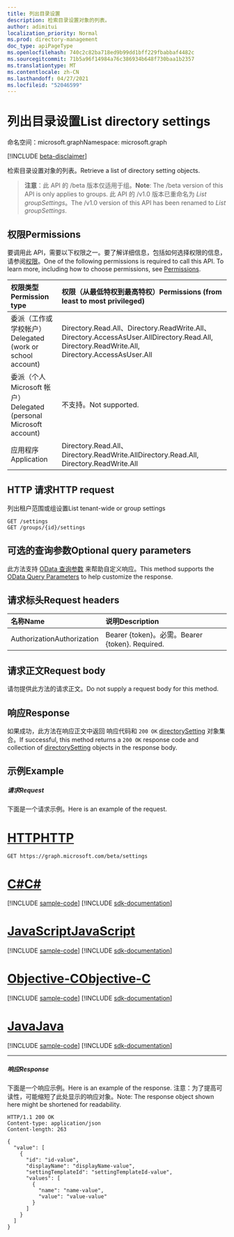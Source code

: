 ```yaml
---
title: 列出目录设置
description: 检索目录设置对象的列表。
author: adimitui
localization_priority: Normal
ms.prod: directory-management
doc_type: apiPageType
ms.openlocfilehash: 740c2c82ba718ed9b99dd1bff229fbabbaf4482c
ms.sourcegitcommit: 71b5a96f14984a76c386934b648f730baa1b2357
ms.translationtype: MT
ms.contentlocale: zh-CN
ms.lasthandoff: 04/27/2021
ms.locfileid: "52046599"
---
```

# <a name="list-directory-settings"></a><span data-ttu-id="af32b-103">列出目录设置</span><span class="sxs-lookup"><span data-stu-id="af32b-103">List directory settings</span></span>

<span data-ttu-id="af32b-104">命名空间：microsoft.graph</span><span class="sxs-lookup"><span data-stu-id="af32b-104">Namespace: microsoft.graph</span></span>

[!INCLUDE [beta-disclaimer](../../includes/beta-disclaimer.md)]

<span data-ttu-id="af32b-105">检索目录设置对象的列表。</span><span class="sxs-lookup"><span data-stu-id="af32b-105">Retrieve a list of directory setting objects.</span></span>

> <span data-ttu-id="af32b-106">**注意**：此 API 的 /beta 版本仅适用于组。</span><span class="sxs-lookup"><span data-stu-id="af32b-106">**Note**: The /beta version of this API is only applies to groups.</span></span> <span data-ttu-id="af32b-107">此 API 的 /v1.0 版本已重命名为 *List groupSettings*。</span><span class="sxs-lookup"><span data-stu-id="af32b-107">The /v1.0 version of this API has been renamed to *List groupSettings*.</span></span>

## <a name="permissions"></a><span data-ttu-id="af32b-108">权限</span><span class="sxs-lookup"><span data-stu-id="af32b-108">Permissions</span></span>
<span data-ttu-id="af32b-p102">要调用此 API，需要以下权限之一。要了解详细信息，包括如何选择权限的信息，请参阅[权限](/graph/permissions-reference)。</span><span class="sxs-lookup"><span data-stu-id="af32b-p102">One of the following permissions is required to call this API. To learn more, including how to choose permissions, see [Permissions](/graph/permissions-reference).</span></span>

|<span data-ttu-id="af32b-111">权限类型</span><span class="sxs-lookup"><span data-stu-id="af32b-111">Permission type</span></span>      | <span data-ttu-id="af32b-112">权限（从最低特权到最高特权）</span><span class="sxs-lookup"><span data-stu-id="af32b-112">Permissions (from least to most privileged)</span></span>              |
|:--------------------|:---------------------------------------------------------|
|<span data-ttu-id="af32b-113">委派（工作或学校帐户）</span><span class="sxs-lookup"><span data-stu-id="af32b-113">Delegated (work or school account)</span></span> | <span data-ttu-id="af32b-114">Directory.Read.All、Directory.ReadWrite.All、Directory.AccessAsUser.All</span><span class="sxs-lookup"><span data-stu-id="af32b-114">Directory.Read.All, Directory.ReadWrite.All, Directory.AccessAsUser.All</span></span>    |
|<span data-ttu-id="af32b-115">委派（个人 Microsoft 帐户）</span><span class="sxs-lookup"><span data-stu-id="af32b-115">Delegated (personal Microsoft account)</span></span> | <span data-ttu-id="af32b-116">不支持。</span><span class="sxs-lookup"><span data-stu-id="af32b-116">Not supported.</span></span>    |
|<span data-ttu-id="af32b-117">应用程序</span><span class="sxs-lookup"><span data-stu-id="af32b-117">Application</span></span> | <span data-ttu-id="af32b-118">Directory.Read.All、Directory.ReadWrite.All</span><span class="sxs-lookup"><span data-stu-id="af32b-118">Directory.Read.All, Directory.ReadWrite.All</span></span> |

## <a name="http-request"></a><span data-ttu-id="af32b-119">HTTP 请求</span><span class="sxs-lookup"><span data-stu-id="af32b-119">HTTP request</span></span>
<!-- { "blockType": "ignored" } -->
<span data-ttu-id="af32b-120">列出租户范围或组设置</span><span class="sxs-lookup"><span data-stu-id="af32b-120">List tenant-wide or group settings</span></span>
```http
GET /settings
GET /groups/{id}/settings
```
## <a name="optional-query-parameters"></a><span data-ttu-id="af32b-121">可选的查询参数</span><span class="sxs-lookup"><span data-stu-id="af32b-121">Optional query parameters</span></span>
<span data-ttu-id="af32b-122">此方法支持 [OData 查询参数](/graph/query-parameters) 来帮助自定义响应。</span><span class="sxs-lookup"><span data-stu-id="af32b-122">This method supports the [OData Query Parameters](/graph/query-parameters) to help customize the response.</span></span>

## <a name="request-headers"></a><span data-ttu-id="af32b-123">请求标头</span><span class="sxs-lookup"><span data-stu-id="af32b-123">Request headers</span></span>
| <span data-ttu-id="af32b-124">名称</span><span class="sxs-lookup"><span data-stu-id="af32b-124">Name</span></span>      |<span data-ttu-id="af32b-125">说明</span><span class="sxs-lookup"><span data-stu-id="af32b-125">Description</span></span>|
|:----------|:----------|
| <span data-ttu-id="af32b-126">Authorization</span><span class="sxs-lookup"><span data-stu-id="af32b-126">Authorization</span></span>  | <span data-ttu-id="af32b-p103">Bearer {token}。必需。</span><span class="sxs-lookup"><span data-stu-id="af32b-p103">Bearer {token}. Required.</span></span>|

## <a name="request-body"></a><span data-ttu-id="af32b-129">请求正文</span><span class="sxs-lookup"><span data-stu-id="af32b-129">Request body</span></span>
<span data-ttu-id="af32b-130">请勿提供此方法的请求正文。</span><span class="sxs-lookup"><span data-stu-id="af32b-130">Do not supply a request body for this method.</span></span>

## <a name="response"></a><span data-ttu-id="af32b-131">响应</span><span class="sxs-lookup"><span data-stu-id="af32b-131">Response</span></span>

<span data-ttu-id="af32b-132">如果成功，此方法在响应正文中返回 响应代码和 `200 OK` [directorySetting](../resources/directorysetting.md) 对象集合。</span><span class="sxs-lookup"><span data-stu-id="af32b-132">If successful, this method returns a `200 OK` response code and collection of [directorySetting](../resources/directorysetting.md) objects in the response body.</span></span>
## <a name="example"></a><span data-ttu-id="af32b-133">示例</span><span class="sxs-lookup"><span data-stu-id="af32b-133">Example</span></span>
##### <a name="request"></a><span data-ttu-id="af32b-134">请求</span><span class="sxs-lookup"><span data-stu-id="af32b-134">Request</span></span>
<span data-ttu-id="af32b-135">下面是一个请求示例。</span><span class="sxs-lookup"><span data-stu-id="af32b-135">Here is an example of the request.</span></span>

# <a name="http"></a>[<span data-ttu-id="af32b-136">HTTP</span><span class="sxs-lookup"><span data-stu-id="af32b-136">HTTP</span></span>](#tab/http)
<!-- {
  "blockType": "request",
  "name": "get_settings_1"
}-->
```msgraph-interactive
GET https://graph.microsoft.com/beta/settings
```
# <a name="c"></a>[<span data-ttu-id="af32b-137">C#</span><span class="sxs-lookup"><span data-stu-id="af32b-137">C#</span></span>](#tab/csharp)
[!INCLUDE [sample-code](../includes/snippets/csharp/get-settings-1-csharp-snippets.md)]
[!INCLUDE [sdk-documentation](../includes/snippets/snippets-sdk-documentation-link.md)]

# <a name="javascript"></a>[<span data-ttu-id="af32b-138">JavaScript</span><span class="sxs-lookup"><span data-stu-id="af32b-138">JavaScript</span></span>](#tab/javascript)
[!INCLUDE [sample-code](../includes/snippets/javascript/get-settings-1-javascript-snippets.md)]
[!INCLUDE [sdk-documentation](../includes/snippets/snippets-sdk-documentation-link.md)]

# <a name="objective-c"></a>[<span data-ttu-id="af32b-139">Objective-C</span><span class="sxs-lookup"><span data-stu-id="af32b-139">Objective-C</span></span>](#tab/objc)
[!INCLUDE [sample-code](../includes/snippets/objc/get-settings-1-objc-snippets.md)]
[!INCLUDE [sdk-documentation](../includes/snippets/snippets-sdk-documentation-link.md)]

# <a name="java"></a>[<span data-ttu-id="af32b-140">Java</span><span class="sxs-lookup"><span data-stu-id="af32b-140">Java</span></span>](#tab/java)
[!INCLUDE [sample-code](../includes/snippets/java/get-settings-1-java-snippets.md)]
[!INCLUDE [sdk-documentation](../includes/snippets/snippets-sdk-documentation-link.md)]

---

##### <a name="response"></a><span data-ttu-id="af32b-141">响应</span><span class="sxs-lookup"><span data-stu-id="af32b-141">Response</span></span>
<span data-ttu-id="af32b-142">下面是一个响应示例。</span><span class="sxs-lookup"><span data-stu-id="af32b-142">Here is an example of the response.</span></span> <span data-ttu-id="af32b-143">注意：为了提高可读性，可能缩短了此处显示的响应对象。</span><span class="sxs-lookup"><span data-stu-id="af32b-143">Note: The response object shown here might be shortened for readability.</span></span>
<!-- {
  "blockType": "response",
  "truncated": true,
  "@odata.type": "microsoft.graph.directorySetting",
  "isCollection": true
} -->
```http
HTTP/1.1 200 OK
Content-type: application/json
Content-length: 263

{
  "value": [
    {
      "id": "id-value",
      "displayName": "displayName-value",
      "settingTemplateId": "settingTemplateId-value",
      "values": [
        {
          "name": "name-value",
          "value": "value-value"
        }
      ]
    }
  ]
}
```

<!-- uuid: 8fcb5dbc-d5aa-4681-8e31-b001d5168d79
2015-10-25 14:57:30 UTC -->
<!--
{
  "type": "#page.annotation",
  "description": "List settings",
  "keywords": "",
  "section": "documentation",
  "tocPath": "",
  "suppressions": [
  ]
}
-->
